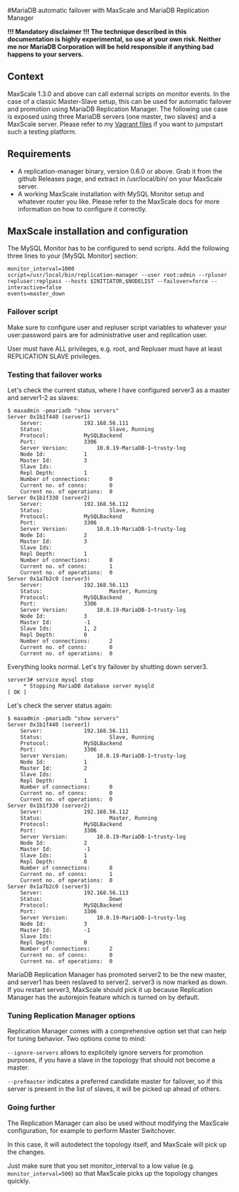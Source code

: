 #MariaDB automatic failover with MaxScale and MariaDB Replication Manager

**!!! Mandatory disclaimer !!! The technique described in this documentation is highly experimental, so use at your own risk. Neither me nor MariaDB Corporation will be held responsible if anything bad happens to your servers.**

## Context
MaxScale 1.3.0 and above can call external scripts on monitor events. In the case of a classic Master-Slave setup, this can be used for automatic failover and promotion using MariaDB Replication Manager. The following use case is exposed using three MariaDB servers (one master, two slaves) and a MaxScale server. Please refer to my [Vagrant files](https://github.com/tanji/maria-vagrant-ms) if you want to jumpstart such a testing platform.

## Requirements
* A replication-manager binary, version 0.6.0 or above. Grab it from the github Releases page, and extract in /usr/local/bin/ on your MaxScale server.
* A working MaxScale installation with MySQL Monitor setup and whatever router you like. Please refer to the MaxScale docs for more information on how to configure it correctly.

## MaxScale installation and configuration
The MySQL Monitor has to be configured to send scripts. Add the following three lines to your [MySQL Monitor] section:

    monitor_interval=1000
    script=/usr/local/bin/replication-manager --user root:admin --rpluser repluser:replpass --hosts $INITIATOR,$NODELIST --failover=force --interactive=false
    events=master_down

### Failover script
Make sure to configure user and repluser script variables to whatever your user:password pairs are for administrative user and replication user.

User must have ALL privileges, e.g. root, and Repluser must have at least REPLICATION SLAVE privileges.

### Testing that failover works

Let's check the current status, where I have configured server3 as a master and server1-2 as slaves:

    $ maxadmin -pmariadb "show servers"
    Server 0x1b1f440 (server1)
    	Server:				192.168.56.111
    	Status:               		Slave, Running
    	Protocol:			MySQLBackend
    	Port:				3306
    	Server Version:			10.0.19-MariaDB-1~trusty-log
    	Node Id:			1
    	Master Id:			3
    	Slave Ids:			
    	Repl Depth:			1
    	Number of connections:		0
    	Current no. of conns:		0
    	Current no. of operations:	0
    Server 0x1b1f330 (server2)
    	Server:				192.168.56.112
    	Status:               		Slave, Running
    	Protocol:			MySQLBackend
    	Port:				3306
    	Server Version:			10.0.19-MariaDB-1~trusty-log
    	Node Id:			2
    	Master Id:			3
    	Slave Ids:			
    	Repl Depth:			1
    	Number of connections:		8
    	Current no. of conns:		1
    	Current no. of operations:	0
    Server 0x1a7b2c0 (server3)
    	Server:				192.168.56.113
    	Status:               		Master, Running
    	Protocol:			MySQLBackend
    	Port:				3306
    	Server Version:			10.0.19-MariaDB-1~trusty-log
    	Node Id:			3
    	Master Id:			-1
    	Slave Ids:			1, 2
    	Repl Depth:			0
    	Number of connections:		2
    	Current no. of conns:		0
    	Current no. of operations:	0

Everything looks normal. Let's try failover by shutting down server3.

    server3# service mysql stop
         * Stopping MariaDB database server mysqld                                                                                                                                                                                                                                                                      [ OK ]

Let's check the server status again:

    $ maxadmin -pmariadb "show servers"
    Server 0x1b1f440 (server1)
    	Server:				192.168.56.111
    	Status:               		Slave, Running
    	Protocol:			MySQLBackend
    	Port:				3306
    	Server Version:			10.0.19-MariaDB-1~trusty-log
    	Node Id:			1
    	Master Id:			2
    	Slave Ids:			
    	Repl Depth:			1
    	Number of connections:		0
    	Current no. of conns:		0
    	Current no. of operations:	0
    Server 0x1b1f330 (server2)
    	Server:				192.168.56.112
    	Status:               		Master, Running
    	Protocol:			MySQLBackend
    	Port:				3306
    	Server Version:			10.0.19-MariaDB-1~trusty-log
    	Node Id:			2
    	Master Id:			-1
    	Slave Ids:			1
    	Repl Depth:			0
    	Number of connections:		8
    	Current no. of conns:		1
    	Current no. of operations:	0
    Server 0x1a7b2c0 (server3)
    	Server:				192.168.56.113
    	Status:               		Down
    	Protocol:			MySQLBackend
    	Port:				3306
    	Server Version:			10.0.19-MariaDB-1~trusty-log
    	Node Id:			3
    	Master Id:			-1
    	Slave Ids:			
    	Repl Depth:			0
    	Number of connections:		2
    	Current no. of conns:		0
    	Current no. of operations:	0

MariaDB Replication Manager has promoted server2 to be the new master, and server1 has been reslaved to server2. server3 is now marked as down. If you restart server3, MaxScale should pick it up because Replication Manager has the autorejoin feature which is turned on by default.

### Tuning Replication Manager options
Replication Manager comes with a comprehensive option set that can help for tuning behavior. Two options come to mind:

`--ignore-servers` allows to explicitely ignore servers for promotion purposes, if you have a slave in the topology that should not become a master.

`--prefmaster` indicates a preferred candidate master for failover, so if this server is present in the list of slaves, it will be picked up ahead of others.

### Going further
The Replication Manager can also be used without modifying the MaxScale configuration, for example to perform Master Switchover.

In this case, it will autodetect the topology itself, and MaxScale will pick up the changes.

Just make sure that you set monitor_interval to a low value (e.g. `monitor_interval=500`) so that MaxScale picks up the topology changes quickly.
